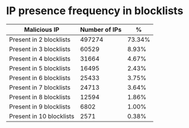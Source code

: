 # IP presence frequency in blocklists
| Malicious IP | Number of IPs | % |
|----|----|----|
| Present in 2 blocklists | 497274 | 73.34% |
| Present in 3 blocklists | 60529 | 8.93% |
| Present in 4 blocklists | 31664 | 4.67% |
| Present in 5 blocklists | 16495 | 2.43% |
| Present in 6 blocklists | 25433 | 3.75% |
| Present in 7 blocklists | 24713 | 3.64% |
| Present in 8 blocklists | 12594 | 1.86% |
| Present in 9 blocklists | 6802 | 1.00% |
| Present in 10 blocklists | 2571 | 0.38% |

